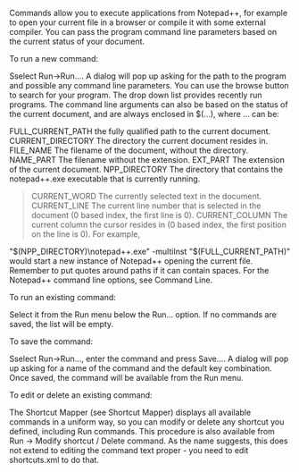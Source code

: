 Commands allow you to execute applications from Notepad++, for example to open your current file in a browser or compile it with some external compiler. You can pass the program command line parameters based on the current status of your document.



 

To run a new command:

Sselect Run->Run.... A dialog will pop up asking for the path to the program and possible any command line parameters. You can use the browse button to search for your program. The drop down list provides recently run programs. The command line arguments can also be based on the status of the current document, and are always enclosed in $(...), where … can be:

FULL_CURRENT_PATH
the fully qualified path to the current document.
CURRENT_DIRECTORY
The directory the current document resides in.
FILE_NAME
The filename of the document, without the directory.
NAME_PART
The filename without the extension.
EXT_PART
The extension of the current document.
NPP_DIRECTORY
The directory that contains the notepad++.exe executable that is currently running.
>CURRENT_WORD
The currently selected text in the document.
CURRENT_LINE
The current line number that is selected in the document (0 based index, the first line is 0).
CURRENT_COLUMN
The current column the cursor resides in (0 based index, the first position on the line is 0).
For example,


"$(NPP_DIRECTORY)\notepad++.exe" -multiInst "$(FULL_CURRENT_PATH)"
would start a new instance of Notepad++ opening the current file. Remember to put quotes around paths if it can contain spaces. For the Notepad++ command line options, see Command Line.

 

To run an existing command:

Select it from the Run menu below the Run... option. If no commands are saved, the list will be empty.



 

 

To save the command:

Sselect Run->Run..., enter the command and press Save.... A dialog will pop up asking for a name of the command and the default key combination. Once saved, the command will be available from the Run menu.

 

To edit or delete an existing command:

The Shortcut Mapper (see Shortcut Mapper) displays all available commands in a uniform way, so you can modify or delete any shortcut you defined, including Run commands. This procedure is also available from Run -> Modify shortcut / Delete command. As the name suggests, this does not extend to editing the command text proper - you need to edit shortcuts.xml to do that.